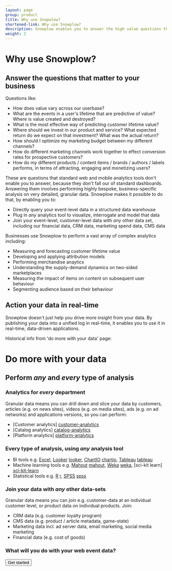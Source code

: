 ```yaml
---
layout: page
group: product
title: Why use Snopwlow?
shortened-link: Why use Snowplow?
description: Snowplow enables you to answer the high value questions that drive your bottom line - questions that require very bespoke, company-specific analysis and rich customer-level and event-level data
weight: 2
---
```


# Why use Snowplow?

## Answer the questions that matter to your business

Questions like:

* How does value vary across our userbase?
* What are the events in a user's lifetime that are predictive of value? Where is value created and destroyed?
* What is the most effective way of predicting customer lifetime value?
* Where should we invest in our product and service? What expected return do we expect on that investment? What was the actual return?
* How should I optimize my marketing budget between my different channels?
* How do different marketing channels work together to effect conversion rates for prospective customers?
* How do my different products / content items / brands / authors / labels performs, in terms of attracting, engaging and monetizing users?

These are questions that standard web and mobile analytics tools don't enable  you to answer, because they don't fall our of standard dashboards. Answering them involves performing highly bespoke, business-specific analysis on very detailed, granular data. Snowplow makes it possible to do that, by enabling you to:

* Directly query your event-level data in a structured data warehouse 
* Plug in *any* analytics tool to visualize, interrogate and model that data
* Join your event-level, customer-level data with *any* other data set, including our financial data, CRM data, marketing spend data, CMS data

Businesses use Snowplow to perform a vast array of complex analytics including:

* Measuring and forecasting customer lifetime value
* Developing and applying attribution models
* Performing merchandise anaytics
* Understanding the supply-demand dynamics on two-sided marketplaces
* Measuring the impact of items on content on subsequent user behaviour
* Segmenting audience based on their behaviour


## Action your data in real-time

Snowplow doesn't just help you drive more insight from your data. By publishing your data into a unified log in real-time, it enables you to use it in real-time, data-driven applications.


Historical info from 'do more with your data' page:

# Do more with your data

## Perform *any* and *every* type of analysis

### Analytics for *every* department

Granular data means you can drill down and slice your data by customers, articles (e.g. on news sites), videos (e.g. on media sites), ads (e.g. on ad networks) and applications versions, so you can perform:

* [Customer analytics] [customer-analytics]
* [Catalog analytics] [catalog-analytics]
* [Platform analytics] [platform-analytics]

### Every type of analysis, using *any* analysis tool

* BI tools e.g. [Excel][excel], [Looker] [looker], [ChartIO] [chartio], [Tableau] [tableau]
* Machine learning tools e.g. [Mahout] [mahout], [Weka] [weka], [sci-kit learn] [sci-kit-learn]
* Statistical tools e.g. [R] [r], [SPSS] [spss]

### Join your data with *any* other data-sets

Granular data means you can join e.g. customer-data at an individual customer level, or product data on individual products. Join:

* CRM data (e.g. customer loyalty program)
* CMS data (e.g. product / article metadata, game-state)
* Marketing data incl. ad server data, email marketing, social media marketing
* Financial data (e.g. cost of goods)

### What will you do with your web event data? 

<div class="html">
	<a href="get-started.html">
		<button class="btn btn-large btn-primary" type="button">Get started</button>
	</a>
</div>


[looker]: http://www.looker.com
[sci-kit-learn]: http://scikit-learn.org/stable/
[chartio]: http://chartio.com/
[tableau]: http://www.tableausoftware.com/
[microstrategy]: http://www.microstrategy.co.uk/
[mahout]: http://mahout.apache.org/
[weka]: http://weka.pentaho.com/
[r]: http://www.r-project.org/
[spss]: http://www-01.ibm.com/software/uk/analytics/spss/
[get-started]: /product/get-started.html
[customer-analytics]: /analytics/customer-analytics/overview.html
[catalog-analytics]: /analytics/catalog-analytics/overview.html
[platform-analytics]: /analytics/platform-analytics/overview.html
[excel]: http://office.microsoft.com/en-gb/excel-help/what-s-new-in-excel-2013-HA102809308.aspx